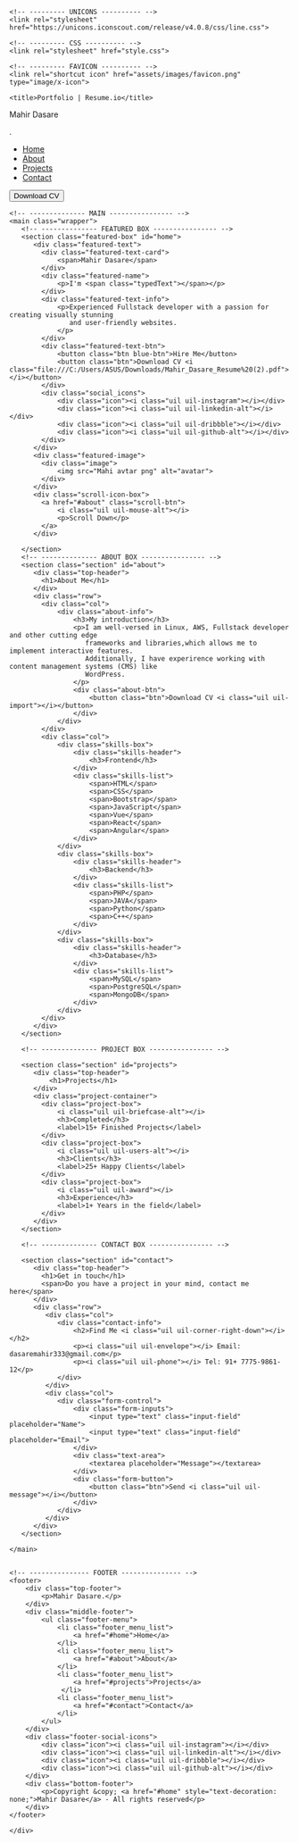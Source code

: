 <!DOCTYPE html>
<html lang="en">
<head>
    <meta charset="UTF-8">
    <meta name="viewport" content="width=device-width, initial-scale=1.0">

    <!-- --------- UNICONS ---------- -->
    <link rel="stylesheet" href="https://unicons.iconscout.com/release/v4.0.8/css/line.css">

    <!-- --------- CSS ---------- -->
    <link rel="stylesheet" href="style.css">

    <!-- --------- FAVICON ---------- -->
    <link rel="shortcut icon" href="assets/images/favicon.png" type="image/x-icon">

    <title>Portfolio | Resume.io</title>
</head>
<body>
   <div class="container">
    <!-- --------------- HEADER --------------- -->
      <nav id="header">
        <div class="nav-logo">
            <p class="nav-name">Mahir Dasare</p>
            <span>.</span>
        </div>
        <div class="nav-menu" id="myNavMenu">
            <ul class="nav_menu_list">
                <li class="nav_list">
                    <a href="#home" class="nav-link active-link">Home</a>
                    <div class="circle"></div>
                </li>
                <li class="nav_list">
                    <a href="#about" class="nav-link">About</a>
                    <div class="circle"></div>
                </li>
                <li class="nav_list">
                    <a href="#projects" class="nav-link">Projects</a>
                    <div class="circle"></div>
                </li>
                <li class="nav_list">
                    <a href="#contact" class="nav-link">Contact</a>
                    <div class="circle"></div>
                </li>
            </ul>
        </div>
        <div class="nav-button">
            <button class="btn">Download CV <i class="file:///C:/Users/ASUS/Downloads/Mahir_Dasare_Resume%20(2).pdf"></i></button>
        </div>
        <div class="nav-menu-btn">
            <i class="uil uil-bars" onclick="myMenuFunction()"></i>
        </div>
      </nav>


    <!-- -------------- MAIN ---------------- -->
    <main class="wrapper">
       <!-- -------------- FEATURED BOX ---------------- -->
       <section class="featured-box" id="home">
          <div class="featured-text">
            <div class="featured-text-card">
                <span>Mahir Dasare</span>
            </div>
            <div class="featured-name">
                <p>I'm <span class="typedText"></span></p>
            </div>
            <div class="featured-text-info">
                <p>Experienced Fullstack developer with a passion for creating visually stunning
                   and user-friendly websites.
                </p>
            </div>
            <div class="featured-text-btn">
                <button class="btn blue-btn">Hire Me</button>
                <button class="btn">Download CV <i class="file:///C:/Users/ASUS/Downloads/Mahir_Dasare_Resume%20(2).pdf"></i></button>
            </div>
            <div class="social_icons">
                <div class="icon"><i class="uil uil-instagram"></i></div>
                <div class="icon"><i class="uil uil-linkedin-alt"></i></div>
                <div class="icon"><i class="uil uil-dribbble"></i></div>
                <div class="icon"><i class="uil uil-github-alt"></i></div>
            </div>
          </div>
          <div class="featured-image">
            <div class="image">
                <img src="Mahi avtar png" alt="avatar">
            </div>
          </div>
          <div class="scroll-icon-box">
            <a href="#about" class="scroll-btn">
                <i class="uil uil-mouse-alt"></i>
                <p>Scroll Down</p>
            </a>
          </div>

       </section>
       <!-- -------------- ABOUT BOX ---------------- -->
       <section class="section" id="about">
          <div class="top-header">
            <h1>About Me</h1>
          </div>
          <div class="row">
            <div class="col">
                <div class="about-info">
                    <h3>My introduction</h3>
                    <p>I am well-versed in Linux, AWS, Fullstack developer and other cutting edge
                       frameworks and libraries,which allows me to implement interactive features.
                       Additionally, I have experirence working with content management systems (CMS) like
                       WordPress.
                    </p>
                    <div class="about-btn">
                        <button class="btn">Download CV <i class="uil uil-import"></i></button>
                    </div>
                </div>
            </div>
            <div class="col">
                <div class="skills-box">
                    <div class="skills-header">
                        <h3>Frontend</h3>
                    </div>
                    <div class="skills-list">
                        <span>HTML</span>
                        <span>CSS</span>
                        <span>Bootstrap</span>
                        <span>JavaScript</span>
                        <span>Vue</span>
                        <span>React</span>
                        <span>Angular</span>
                    </div>
                </div>
                <div class="skills-box">
                    <div class="skills-header">
                        <h3>Backend</h3>
                    </div>
                    <div class="skills-list">
                        <span>PHP</span>
                        <span>JAVA</span>
                        <span>Python</span>
                        <span>C++</span>
                    </div>
                </div>
                <div class="skills-box">
                    <div class="skills-header">
                        <h3>Database</h3>
                    </div>
                    <div class="skills-list">
                        <span>MySQL</span>
                        <span>PostgreSQL</span>
                        <span>MongoDB</span>
                    </div>
                </div>
            </div>
          </div>
       </section>

       <!-- -------------- PROJECT BOX ---------------- -->

       <section class="section" id="projects">
          <div class="top-header">
              <h1>Projects</h1>
          </div>
          <div class="project-container">
            <div class="project-box">
                <i class="uil uil-briefcase-alt"></i>
                <h3>Completed</h3>
                <label>15+ Finished Projects</label>
            </div>
            <div class="project-box">
                <i class="uil uil-users-alt"></i>
                <h3>Clients</h3>
                <label>25+ Happy Clients</label>
            </div>
            <div class="project-box">
                <i class="uil uil-award"></i>
                <h3>Experience</h3>
                <label>1+ Years in the field</label>
            </div>
          </div>
       </section>

       <!-- -------------- CONTACT BOX ---------------- -->

       <section class="section" id="contact">
          <div class="top-header">
            <h1>Get in touch</h1>
            <span>Do you have a project in your mind, contact me here</span>
          </div>
          <div class="row">
             <div class="col">
                <div class="contact-info">
                    <h2>Find Me <i class="uil uil-corner-right-down"></i></h2>
                    <p><i class="uil uil-envelope"></i> Email: dasaremahir333@gmail.com</p>
                    <p><i class="uil uil-phone"></i> Tel: 91+ 7775-9861-12</p>
                </div>
             </div>
             <div class="col">
                <div class="form-control">
                    <div class="form-inputs">
                        <input type="text" class="input-field" placeholder="Name">
                        <input type="text" class="input-field" placeholder="Email">
                    </div>
                    <div class="text-area">
                        <textarea placeholder="Message"></textarea>
                    </div>
                    <div class="form-button">
                        <button class="btn">Send <i class="uil uil-message"></i></button>
                    </div>
                </div>
             </div>
          </div>
       </section>

    </main>


    <!-- --------------- FOOTER --------------- -->
    <footer>
        <div class="top-footer">
            <p>Mahir Dasare.</p>
        </div>
        <div class="middle-footer">
            <ul class="footer-menu">
                <li class="footer_menu_list">
                    <a href="#home">Home</a>
                </li>
                <li class="footer_menu_list">
                    <a href="#about">About</a>
                </li>
                <li class="footer_menu_list">
                    <a href="#projects">Projects</a>
                 </li>
                <li class="footer_menu_list">
                    <a href="#contact">Contact</a>
                </li>
            </ul>
        </div>
        <div class="footer-social-icons">
            <div class="icon"><i class="uil uil-instagram"></i></div>
            <div class="icon"><i class="uil uil-linkedin-alt"></i></div>
            <div class="icon"><i class="uil uil-dribbble"></i></div>
            <div class="icon"><i class="uil uil-github-alt"></i></div>
        </div>
        <div class="bottom-footer">
            <p>Copyright &copy; <a href="#home" style="text-decoration: none;">Mahir Dasare</a> - All rights reserved</p>
        </div>
    </footer>

    </div>




    
</html>
